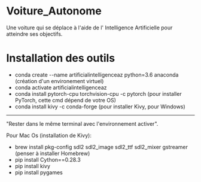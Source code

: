 # Voiture_Autonome
Une voiture qui se déplace à l'aide de l' Intelligence Artificielle pour atteindre ses objectifs.

# Installation des outils

* conda create --name artificialintelligenceaz python=3.6 anaconda (création d'un environement virtuel)
* conda activate artificialintelligenceaz
* conda install pytorch-cpu torchvision-cpu -c pytorch (pour installer PyTorch, cette cmd dépend de votre OS)
* conda install kivy -c conda-forge (pour installer Kivy, pour Windows)
-----
"Rester dans le même terminal avec l'environnement activer".

Pour Mac Os (installation de Kivy):
* brew install pkg-config sdl2 sdl2_image sdl2_ttf sdl2_mixer gstreamer (penser à installer Homebrew)
* pip install Cython==0.28.3
* pip install kivy
* pip install pygames
